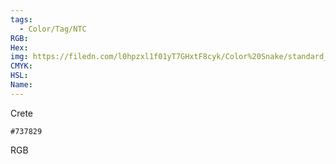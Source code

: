 ```yaml
---
tags:
  - Color/Tag/NTC
RGB:
Hex:
img: https://filedn.com/l0hpzxl1f01yT7GHxtF8cyk/Color%20Snake/standard_csv_to_svg/737829.svg
CMYK:
HSL:
Name:
---
```

Crete
```palette
#737829
```
RGB
